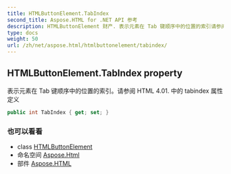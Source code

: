 ```yaml
---
title: HTMLButtonElement.TabIndex
second_title: Aspose.HTML for .NET API 参考
description: HTMLButtonElement 财产. 表示元素在 Tab 键顺序中的位置的索引请参阅 HTML 4.01. 中的 tabindex 属性定义
type: docs
weight: 50
url: /zh/net/aspose.html/htmlbuttonelement/tabindex/
---
```

## HTMLButtonElement.TabIndex property

表示元素在 Tab 键顺序中的位置的索引。请参阅 HTML 4.01. 中的 tabindex 属性定义

```csharp
public int TabIndex { get; set; }
```

### 也可以看看

* class [HTMLButtonElement](../)
* 命名空间 [Aspose.Html](../../htmlbuttonelement/)
* 部件 [Aspose.HTML](../../../)


